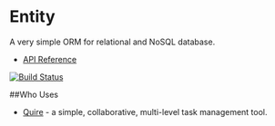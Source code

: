 # Entity

A very simple ORM for relational and NoSQL database.

* [API Reference](http://www.dartdocs.org/documentation/entity/0.8.3)

[![Build Status](https://drone.io/github.com/rikulo/entity/status.png)](https://drone.io/github.com/rikulo/entity/latest)

##Who Uses

* [Quire](https://quire.io) - a simple, collaborative, multi-level task management tool.
